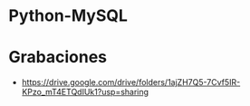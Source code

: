 # Python-MySQL

# Grabaciones
* https://drive.google.com/drive/folders/1ajZH7Q5-7Cvf5IR-KPzo_mT4ETQdIUk1?usp=sharing